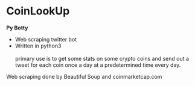 # CoinLookUp
**Py Botty**  
* Web scraping twitter bot
* Written in python3  
\
primary use is to get some stats on some crypto coins
and send out a tweet for each coin once a day at a predetermined time every day.  
    
Web scraping done by Beautiful Soup and coinmarketcap.com
